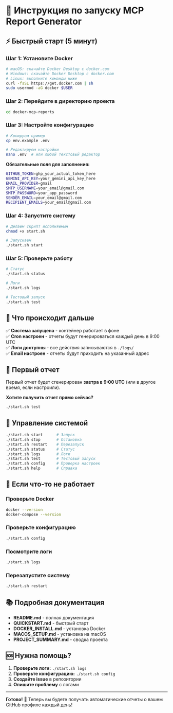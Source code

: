 # 🚀 Инструкция по запуску MCP Report Generator

## ⚡ Быстрый старт (5 минут)

### Шаг 1: Установите Docker
```bash
# macOS: скачайте Docker Desktop с docker.com
# Windows: скачайте Docker Desktop с docker.com
# Linux: выполните команды ниже
curl -fsSL https://get.docker.com | sh
sudo usermod -aG docker $USER
```

### Шаг 2: Перейдите в директорию проекта
```bash
cd docker-mcp-reports
```

### Шаг 3: Настройте конфигурацию
```bash
# Копируем пример
cp env.example .env

# Редактируем настройки
nano .env  # или любой текстовый редактор
```

**Обязательные поля для заполнения:**
```bash
GITHUB_TOKEN=ghp_your_actual_token_here
GEMINI_API_KEY=your_gemini_api_key_here
EMAIL_PROVIDER=gmail
SMTP_USERNAME=your_email@gmail.com
SMTP_PASSWORD=your_app_password
SENDER_EMAIL=your_email@gmail.com
RECIPIENT_EMAILS=your_email@gmail.com
```

### Шаг 4: Запустите систему
```bash
# Делаем скрипт исполняемым
chmod +x start.sh

# Запускаем
./start.sh start
```

### Шаг 5: Проверьте работу
```bash
# Статус
./start.sh status

# Логи
./start.sh logs

# Тестовый запуск
./start.sh test
```

## 🎯 Что происходит дальше

✅ **Система запущена** - контейнер работает в фоне  
✅ **Cron настроен** - отчеты будут генерироваться каждый день в 9:00 UTC  
✅ **Логи доступны** - все действия записываются в `./logs/`  
✅ **Email настроен** - отчеты будут приходить на указанный адрес  

## 📧 Первый отчет

Первый отчет будет сгенерирован **завтра в 9:00 UTC** (или в другое время, если настроили).

**Хотите получить отчет прямо сейчас?**
```bash
./start.sh test
```

## 🔧 Управление системой

```bash
./start.sh start      # Запуск
./start.sh stop       # Остановка  
./start.sh restart    # Перезапуск
./start.sh status     # Статус
./start.sh logs       # Логи
./start.sh test       # Тестовый запуск
./start.sh config     # Проверка настроек
./start.sh help       # Справка
```

## 🚨 Если что-то не работает

### Проверьте Docker
```bash
docker --version
docker-compose --version
```

### Проверьте конфигурацию
```bash
./start.sh config
```

### Посмотрите логи
```bash
./start.sh logs
```

### Перезапустите систему
```bash
./start.sh restart
```

## 📚 Подробная документация

- **README.md** - полная документация
- **QUICKSTART.md** - быстрый старт
- **DOCKER_INSTALL.md** - установка Docker
- **MACOS_SETUP.md** - установка на macOS
- **PROJECT_SUMMARY.md** - сводка проекта

## 🆘 Нужна помощь?

1. **Проверьте логи:** `./start.sh logs`
2. **Проверьте конфигурацию:** `./start.sh config`
3. **Создайте issue** в репозитории
4. **Опишите проблему** с логами

---

**Готово!** 🎉 Теперь вы будете получать автоматические отчеты о вашем GitHub профиле каждый день!
